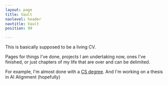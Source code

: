 ```yaml
---
layout: page
title: Vault
navlevel: header
navtitle: Vault
position: 99

---
```

This is basically supposed to be a living CV.

Pages for things I've done, projects I am undertaking now, ones I've finished, or just chapters of my life that are over and can be delimited.

For example, I'm almost done with a [CS degree](_projects/uni.md). And I'm working on a thesis in AI Alignment (hopefully)